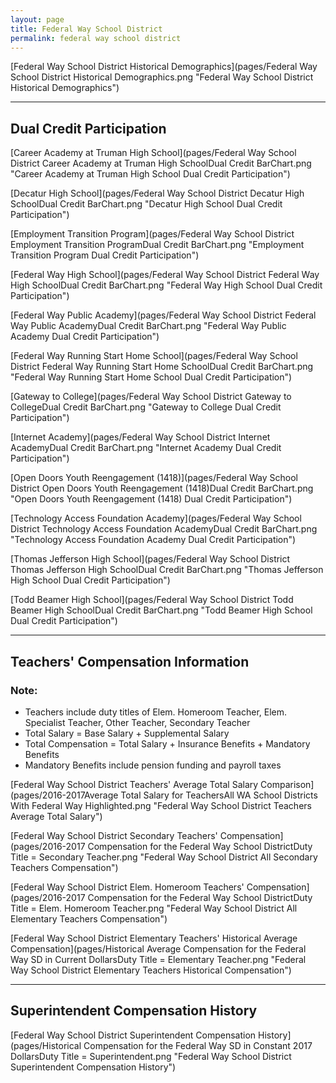 ```yaml
---
layout: page
title: Federal Way School District
permalink: federal way school district
---
```



[Federal Way School District Historical Demographics](pages/Federal Way School District Historical Demographics.png "Federal Way School District Historical Demographics")

___

## Dual Credit Participation

[Career Academy at Truman High School](pages/Federal Way School District Career Academy at Truman High SchoolDual Credit BarChart.png "Career Academy at Truman High School Dual Credit Participation")

[Decatur High School](pages/Federal Way School District Decatur High SchoolDual Credit BarChart.png "Decatur High School Dual Credit Participation")

[Employment Transition Program](pages/Federal Way School District Employment Transition ProgramDual Credit BarChart.png "Employment Transition Program Dual Credit Participation")

[Federal Way High School](pages/Federal Way School District Federal Way High SchoolDual Credit BarChart.png "Federal Way High School Dual Credit Participation")

[Federal Way Public Academy](pages/Federal Way School District Federal Way Public AcademyDual Credit BarChart.png "Federal Way Public Academy Dual Credit Participation")

[Federal Way Running Start Home School](pages/Federal Way School District Federal Way Running Start Home SchoolDual Credit BarChart.png "Federal Way Running Start Home School Dual Credit Participation")

[Gateway to College](pages/Federal Way School District Gateway to CollegeDual Credit BarChart.png "Gateway to College Dual Credit Participation")

[Internet Academy](pages/Federal Way School District Internet AcademyDual Credit BarChart.png "Internet Academy Dual Credit Participation")

[Open Doors Youth Reengagement (1418)](pages/Federal Way School District Open Doors Youth Reengagement (1418)Dual Credit BarChart.png "Open Doors Youth Reengagement (1418) Dual Credit Participation")

[Technology Access Foundation Academy](pages/Federal Way School District Technology Access Foundation AcademyDual Credit BarChart.png "Technology Access Foundation Academy Dual Credit Participation")

[Thomas Jefferson High School](pages/Federal Way School District Thomas Jefferson High SchoolDual Credit BarChart.png "Thomas Jefferson High School Dual Credit Participation")

[Todd Beamer High School](pages/Federal Way School District Todd Beamer High SchoolDual Credit BarChart.png "Todd Beamer High School Dual Credit Participation")


___

## Teachers' Compensation Information
### Note:
- Teachers include duty titles of Elem. Homeroom Teacher, Elem. Specialist Teacher, Other Teacher, Secondary Teacher
- Total Salary = Base Salary + Supplemental Salary
- Total Compensation = Total Salary + Insurance Benefits + Mandatory Benefits
- Mandatory Benefits include pension funding and payroll taxes

[Federal Way School District Teachers' Average Total Salary Comparison](pages/2016-2017Average Total Salary for TeachersAll WA School Districts With Federal Way Highlighted.png "Federal Way School District Teachers Average Total Salary")

[Federal Way School District Secondary Teachers' Compensation](pages/2016-2017 Compensation for the Federal Way School DistrictDuty Title = Secondary Teacher.png "Federal Way School District All Secondary Teachers Compensation")

[Federal Way School District Elem. Homeroom Teachers' Compensation](pages/2016-2017 Compensation for the Federal Way School DistrictDuty Title = Elem. Homeroom Teacher.png "Federal Way School District All Elementary Teachers Compensation")

[Federal Way School District Elementary Teachers' Historical Average Compensation](pages/Historical Average Compensation for the Federal Way SD in Current DollarsDuty Title = Elementary Teacher.png "Federal Way School District Elementary Teachers Historical Compensation")


___

## Superintendent Compensation History

[Federal Way School District Superintendent Compensation History](pages/Historical Compensation for the Federal Way SD in Constant 2017 DollarsDuty Title = Superintendent.png "Federal Way School District Superintendent Compensation History")


